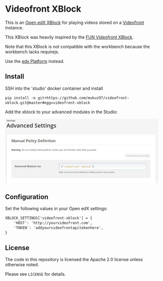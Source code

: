 # Videofront XBlock

This is an [Open edX XBlock](https://xblock.readthedocs.io/en/latest/) for playing videos stored on a [Videofront](https://github.com/mukuz97/videofront/) instance.

This XBlock was heavily inspired by the [FUN Videofront XBlock](https://github.com/openfun/fun-videofront-xblock).

Note that this XBlock is not compatible with the workbench because the workbench lacks requirejs.

Use the [edx Platform](https://github.com/edx/devstack) instead.

## Install
SSH into the 'studio' docker container and install

    pip install -e git+https://github.com/mukuz97/videofront-xblock.git@master#egg=videofront-xblock

Add the xblock to your advanced modules in the Studio:

![Studio advanced settings](./config.png?raw=true) 

## Configuration

Set the following values in your Open edX settings:

    XBLOCK_SETTINGS['videofront-xblock'] = {
        'HOST': 'http://yourvideofront.com',
        'TOKEN': 'addyourvideofrontapitokenhere',
    }

## License

The code in this repository is licensed the Apache 2.0 license unless otherwise noted.

Please see `LICENSE` for details.
